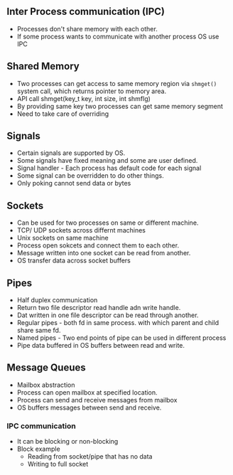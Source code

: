 ## Inter Process communication (IPC)
* Processes don't share memory with each other.
* If some process wants to communicate with another process OS use IPC

## Shared Memory
* Two processes can get access to same memory region via `shmget()` system call, which returns pointer to memory area.
* API call shmget(key_t key, int size, int shmflg)
* By providing same key two processes can get same memory segment
* Need to take care of overriding

## Signals
* Certain signals are supported by OS.
* Some signals have fixed meaning and some are user defined.
* Signal handler - Each process has default code for each signal
* Some signal can be overridden to do other things.
* Only poking cannot send data or bytes

## Sockets
* Can be used for two processes on same or different machine.
* TCP/ UDP sockets across differnt machines
* Unix sockets on same machine
* Process open sokcets and connect them to each other.
* Message written into one socket can be read from another.
* OS transfer data across socket buffers

## Pipes
* Half duplex communication
* Return two file descriptor read handle adn write handle.
* Dat written in one file descriptor can be read through another.
* Regular pipes - both fd in same process. with which parent and child share same fd.
* Named pipes - Two end points of pipe can be used in different process
* Pipe data buffered in OS buffers between read and write.


## Message Queues
* Mailbox abstraction
* Process can open mailbox at specified location.
* Process can send and receive messages from mailbox
* OS buffers messages between send and receive.


### IPC communication
* It can be blocking or non-blocking
* Block example
    * Reading from socket/pipe that has no data
    * Writing to full socket
